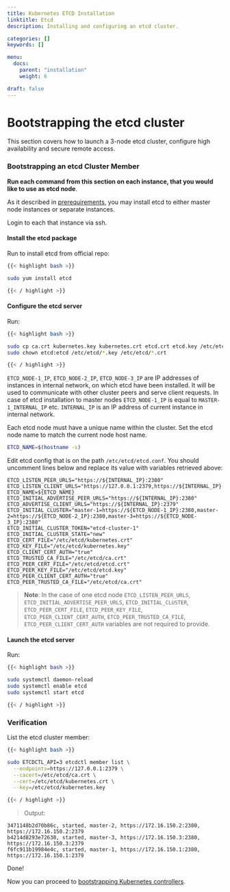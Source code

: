 ```yaml
---
title: Kubernetes ETCD Installation
linktitle: Etcd
description: Installing and configuring an etcd cluster.

categories: []
keywords: []

menu:
  docs:
    parent: "installation"
    weight: 6

draft: false
---
```


# Bootstrapping the etcd cluster
This section covers how to launch a 3-node etcd cluster, configure high availability and secure remote access.

### Bootstrapping an etcd Cluster Member
**Run each command from this section on each instance, that you would like to use as etcd node**.

As it described in [prerequirements](../prerequirements.md), you may install etcd to either master node instances or separate instances.

Login to each that instance via ssh.

#### Install the etcd package

Run to install etcd from official repo:
```bash
{{< highlight bash >}}

sudo yum install etcd

{{< / highlight >}}
```

#### Configure the etcd server

Run:
```bash
{{< highlight bash >}}

sudo cp ca.crt kubernetes.key kubernetes.crt etcd.crt etcd.key /etc/etcd/
sudo chown etcd:etcd /etc/etcd/*.key /etc/etcd/*.crt

{{< / highlight >}}
```

`ETCD_NODE-1_IP`, `ETCD_NODE-2_IP`, `ETCD_NODE-3_IP` are IP addresses of instances in internal network, on which etcd have been installed. It will be used to communicate with other cluster peers and serve client requests.
In case of etcd installation to master nodes `ETCD_NODE-1_IP` is equal to `MASTER-1_INTERNAL_IP` etc.
`INTERNAL_IP` is an IP address of current instance in internal network.

Each etcd node must have a unique name within the cluster. Set the etcd node name to match the current node host name.

```bash
ETCD_NAME=$(hostname -s)
```

Edit etcd config that is on the path `/etc/etcd/etcd.conf`. You should uncomment lines below and replace its value with variables retrieved above:
```
ETCD_LISTEN_PEER_URLS="https://${INTERNAL_IP}:2380"
ETCD_LISTEN_CLIENT_URLS="https://127.0.0.1:2379,https://${INTERNAL_IP}:2379"
ETCD_NAME=${ETCD_NAME}
ETCD_INITIAL_ADVERTISE_PEER_URLS="https://${INTERNAL_IP}:2380"
ETCD_ADVERTISE_CLIENT_URLS="https://${INTERNAL_IP}:2379"
ETCD_INITIAL_CLUSTER="master-1=https://${ETCD_NODE-1_IP}:2380,master-2=https://${ETCD_NODE-2_IP}:2380,master-3=https://${ETCD_NODE-3_IP}:2380"
ETCD_INITIAL_CLUSTER_TOKEN="etcd-cluster-1"
ETCD_INITIAL_CLUSTER_STATE="new"
ETCD_CERT_FILE="/etc/etcd/kubernetes.crt"
ETCD_KEY_FILE="/etc/etcd/kubernetes.key"
ETCD_CLIENT_CERT_AUTH="true"
ETCD_TRUSTED_CA_FILE="/etc/etcd/ca.crt"
ETCD_PEER_CERT_FILE="/etc/etcd/etcd.crt"
ETCD_PEER_KEY_FILE="/etc/etcd/etcd.key"
ETCD_PEER_CLIENT_CERT_AUTH="true"
ETCD_PEER_TRUSTED_CA_FILE="/etc/etcd/ca.crt"
```

> **Note**: In the case of one etcd node `ETCD_LISTEN_PEER_URLS`, `ETCD_INITIAL_ADVERTISE_PEER_URLS`, `ETCD_INITIAL_CLUSTER`, `ETCD_PEER_CERT_FILE`, `ETCD_PEER_KEY_FILE`, `ETCD_PEER_CLIENT_CERT_AUTH`, `ETCD_PEER_TRUSTED_CA_FILE`, `ETCD_PEER_CLIENT_CERT_AUTH` variables are not required to provide.

#### Launch the etcd server

Run:

```bash
{{< highlight bash >}}

sudo systemctl daemon-reload
sudo systemctl enable etcd
sudo systemctl start etcd

{{< / highlight >}}
```

### Verification

List the etcd cluster member:

```bash
{{< highlight bash >}}

sudo ETCDCTL_API=3 etcdctl member list \
  --endpoints=https://127.0.0.1:2379 \
  --cacert=/etc/etcd/ca.crt \
  --cert=/etc/etcd/kubernetes.crt \
  --key=/etc/etcd/kubernetes.key

{{< / highlight >}}
```

> Output:

```
3471148b2d70b86c, started, master-2, https://172.16.150.2:2380, https://172.16.150.2:2379
b4214d8293e72630, started, master-3, https://172.16.150.3:2380, https://172.16.150.3:2379
f6fc911b19984e4c, started, master-1, https://172.16.150.1:2380, https://172.16.150.1:2379
```

Done!

Now you can proceed to [bootstrapping Kubernetes controllers](/kubernetes/installation/5bootstrap-controllers).
